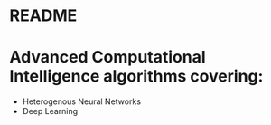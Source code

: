 # README #

# Advanced Computational Intelligence algorithms covering:

* Heterogenous Neural Networks
* Deep Learning